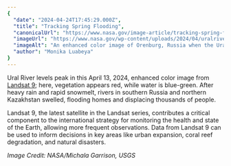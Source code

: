 ```yaml
---
{
  "date": "2024-04-24T17:45:29.000Z",
  "title": "Tracking Spring Flooding",
  "canonicalUrl": "https://www.nasa.gov/image-article/tracking-spring-flooding/",
  "imageUrl": "https://www.nasa.gov/wp-content/uploads/2024/04/uralriver-flood-oli2-20240413-lrg.jpg",
  "imageAlt": "An enhanced color image of Orenburg, Russia when the Ural River water levels peaked. Vegetation is a deep red, while water is blue green.",
  "author": "Monika Luabeya"
}
---
```


Ural River levels peak in this April 13, 2024, enhanced color image from [Landsat 9](https://landsat.gsfc.nasa.gov/satellites/landsat-9/landsat-9-overview/); here, vegetation appears red, while water is blue-green. After heavy rain and rapid snowmelt, rivers in southern Russia and northern Kazakhstan swelled, flooding homes and displacing thousands of people.

Landsat 9, the latest satellite in the Landsat series, contributes a critical component to the international strategy for monitoring the health and state of the Earth, allowing more frequent observations. Data from Landsat 9 can be used to inform decisions in key areas like urban expansion, coral reef degradation, and natural disasters.

_Image Credit: NASA/Michala Garrison, USGS_
